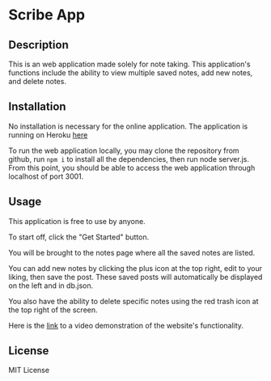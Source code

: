 # Scribe App

## Description

This is an web application made solely for note taking. This application's functions include the ability to view multiple saved notes, add new notes, and delete notes.

## Installation

No installation is necessary for the online application. The application is running on Heroku [here]()

To run the web application locally, you may clone the repository from github, run ```npm i``` to install all the dependencies, then run node server.js. From this point, you should be able to access the web application through localhost of port 3001.

## Usage

This application is free to use by anyone.

To start off, click the "Get Started" button.

You will be brought to the notes page where all the saved notes are listed.

You can add new notes by clicking the plus icon at the top right, edit to your liking, then save the post. These saved posts will automatically be displayed on the left and in db.json. 

You also have the ability to delete specific notes using the red trash icon at the top right of the screen.

Here is the [link](https://drive.google.com/file/d/1EHdJuIU6-S4vkAr9TryA4zoWcSOgEDva/view) to a video demonstration of the website's functionality.

## License

MIT License